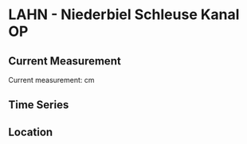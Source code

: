# LAHN - Niederbiel Schleuse Kanal OP

## Current Measurement

Current measurement: <Value topic="rivers/pegel-online/LAHN/Niederbiel-Schleuse-Kanal-OP/measurementValue"/> cm

## Time Series

<TimeSeries topic="rivers/pegel-online/LAHN/Niederbiel-Schleuse-Kanal-OP/measurementValue" period="week" />

## Location

<WorldMap>
  <Marker lat="50.547099682265326" lon="8.425670580629886" labelTopic="rivers/pegel-online/LAHN/Niederbiel-Schleuse-Kanal-OP/measurementValue" />
</WorldMap>
